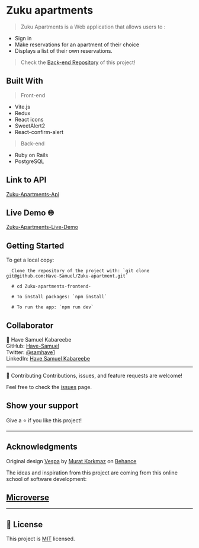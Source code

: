 # Zuku apartments

> Zuku Apartments is a Web application that allows users to :
 - Sign in
 - Make reservations for an apartment of their choice
 - Displays a list of their own reservations.

> Check the [Back-end Repository](https://github.com/ForHemer/Zuku-Apartments-Backend) of this project!

## Built With

> Front-end

- Vite.js
- Redux
- React icons
- SweetAlert2
- React-confirm-alert 

> Back-end

- Ruby on Rails
- PostgreSQL

## Link to API

[Zuku-Apartments-Api](https://zuku-apartments-api.herokuapp.com)

## Live Demo 🌐

[Zuku-Apartments-Live-Demo](https://zuku-apartments-frontend.vercel.app/)

## Getting Started

To get a local copy:

```
  Clone the repository of the project with: `git clone git@github.com:Have-Samuel/Zuku-apartment.git`
  
  # cd Zuku-apartments-frontend-

  # To install packages: `npm install`

  # To run the app: `npm run dev`

```
## Collaborator

👤 Have Samuel Kabareebe<br>
GitHub: [Have-Samuel](https://github.com/Have-Samuel)<br>
Twitter: [@samhave1](https://twitter.com/samhave1)<br>
LinkedIn: [Have Samuel Kabareebe](https://www.linkedin.com/in/have-samuel/)<br>

<hr>

🤝 Contributing
Contributions, issues, and feature requests are welcome!

Feel free to check the [issues](https://github.com/fed1k/Zuku-apartments-frontend-/issues) page.

## Show your support

Give a ⭐️ if you like this project!
<hr>

## Acknowledgments

Original design [Vespa](https://www.behance.net/gallery/26425031/Vespa-Responsive-Redesign/modules/173005583) by [Murat Korkmaz](https://www.behance.net/muratk) on [Behance](https://www.behance.net/)

The ideas and inspiration from this project are coming from this online school of software development:

## [**Microverse**](https://www.microverse.org/)
<hr>

## 📝 License

This project is [MIT](./MIT.md) licensed.
